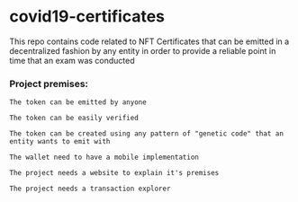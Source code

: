 # covid19-certificates
This repo contains code related to NFT Certificates that can be emitted in a decentralized fashion by any entity in order to provide a reliable point in time that an exam was conducted

### Project premises:
    The token can be emitted by anyone

    The token can be easily verified

    The token can be created using any pattern of "genetic code" that an entity wants to emit with

    The wallet need to have a mobile implementation

    The project needs a website to explain it's premises

    The project needs a transaction explorer
